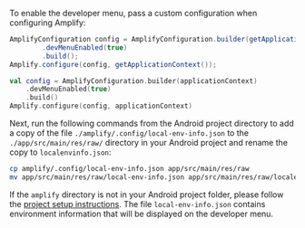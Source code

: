 To enable the developer menu, pass a custom configuration when configuring Amplify:

<amplify-block-switcher>
<amplify-block name="Java">

```java
AmplifyConfiguration config = AmplifyConfiguration.builder(getApplicationContext())
        .devMenuEnabled(true)
        .build();
Amplify.configure(config, getApplicationContext());
```

</amplify-block>
<amplify-block name="Kotlin">

```kotlin
val config = AmplifyConfiguration.builder(applicationContext)
    .devMenuEnabled(true)
    .build()
Amplify.configure(config, applicationContext)
```

</amplify-block>
</amplify-block-switcher>

Next, run the following commands from the Android project directory to add a copy of the file `./amplify/.config/local-env-info.json` to the `./app/src/main/res/raw/` directory in your Android project and rename the copy to `localenvinfo.json`:

```bash
cp amplify/.config/local-env-info.json app/src/main/res/raw
mv app/src/main/res/raw/local-env-info.json app/src/main/res/raw/localenvinfo.json
```

<amplify-callout warning>

If the `amplify` directory is not in your Android project folder, please follow the [project setup instructions](https://docs.amplify.aws/lib/project-setup/prereq/q/platform/android). The file `local-env-info.json` contains environment information that will be displayed on the developer menu.

</amplify-callout>
